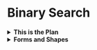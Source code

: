 # Binary Search
<details>
<summary><strong><italic>This is the Plan</italic></strong></summary>
1. It's a search Algo of the sorted element's.
2. we need to find the mid element which is (low + high)//2 Welcome to integer overflow for big values so we need to use this formulae low + (high - low)/2 to avoid overflow.
3. now we need to check if mid point value is < or > or = to our value
   1. If < then we need to move forward so low will be set as Low = Mid + 1 and High = Len(arr)-1
   2. if > then we can far ahead need to go back so we will exclude furthur search space and set Low = 0 and High = Mid -1
   3. if = then congrats Bruh so you got a jackpot saved ton of iteration return the Index and sleep it's getting late LOL.
   4. if you went to the last element and you can't find the element lol no worries just return -1.

``` Python Binary Search

def BS(arr,val,low,high):
    
    if low>high:
        return -1
        
    mid = low + (high-low)//2
    
    if arr[mid]==val:
        return mid
    
    
    if arr[mid]<val:
        return BS(arr,val,mid+1,high)
        
    else:
        return BS(arr,val,low,mid-1)
    
    
arr = [1, 3, 5, 7, 9, 11]
print(BS(arr, 7, 0, len(arr) - 1))  
print(BS(arr, 4, 0, len(arr) - 1))  

```

# 📊 Binary Search Problem Tier List with Real Examples

---

## 🟢 Basic / Easy

| Problem | Platform |
|--------|----------|
| Find element in sorted array | [LeetCode 704](https://leetcode.com/problems/binary-search/) |
| [First and Last Occurrence](https://github.com/rahulboyina21/2025_/blob/main/IMP_MISTAKES/Coding/Searching.md#you-should-make-a-mistak-only-once-and-never-again) | [LeetCode 34](https://leetcode.com/problems/find-first-and-last-position-of-element-in-sorted-array/) |
| Count of occurrences | GFG: Count Occurrences |
| Square root (floor) | [LeetCode 69](https://leetcode.com/problems/sqrtx/) |
| Search Insert Position | [LeetCode 35](https://leetcode.com/problems/search-insert-position/) |
| Is number a perfect square | [LeetCode 367](https://leetcode.com/problems/valid-perfect-square/) |

---

## 🟡 Moderate

| Problem | Platform |
|--------|----------|
| Binary Search on Answer | [LeetCode 410](https://leetcode.com/problems/split-array-largest-sum/) |
| Find peak element | [LeetCode 162](https://leetcode.com/problems/find-peak-element/) |
| Search in Rotated Array | [LeetCode 33](https://leetcode.com/problems/search-in-rotated-sorted-array/) |
| Find Rotation Count | GFG: Count Rotations |
| Smallest Missing Number | GFG: Missing Number in Sorted Array |
| Kth Element in Sorted Matrix | [LeetCode 378](https://leetcode.com/problems/kth-smallest-element-in-a-sorted-matrix/) |

---

## 🟠 Hard

| Problem | Platform |
|--------|----------|
| Allocate Minimum Pages | [GFG](https://practice.geeksforgeeks.org/problems/allocate-minimum-number-of-pages0937/1) |
| Aggressive Cows | [SPOJ AGGRCOW](https://www.spoj.com/problems/AGGRCOW/) |
| Painter's Partition Problem | [GFG](https://practice.geeksforgeeks.org/problems/allocate-minimum-number-of-pages0937/1) |
| Minimize Max Distance to Gas Station | [LeetCode 774](https://leetcode.com/problems/minimize-max-distance-to-gas-station/) |
| Capacity to Ship Packages in D Days | [LeetCode 1011](https://leetcode.com/problems/capacity-to-ship-packages-within-d-days/) |
| Minimize Largest Sum (Split Array) | [LeetCode 410](https://leetcode.com/problems/split-array-largest-sum/) |

---

## 🔴 Very Hard

| Problem | Platform |
|--------|----------|
| Median of Two Sorted Arrays | [LeetCode 4](https://leetcode.com/problems/median-of-two-sorted-arrays/) |
| Max Product Subarrays (with tricks) | Hybrid BS + 2 Pointer |
| Subarrays With Product Less Than K | [LeetCode 713](https://leetcode.com/problems/subarray-product-less-than-k/) |
| Infinite Sorted Array | GFG: Search in infinite array

---

## 🟣 God Tier

| Problem | Platform |
|--------|----------|
| Parametric Search with Functions | CF + AtCoder hard problems |
| Monotonic Function Search | CF + Hard LeetCode |
| Bitonic Array Search | GFG + Custom Practice |

---

## 🧠 CP-Level Binary Search

| Problem | Platform |
|--------|----------|
| Weighted Job Scheduling | [LeetCode 1235](https://leetcode.com/problems/maximum-profit-in-job-scheduling/) |
| Coordinate Compression + BS | Codeforces 1660E |
| Binary Search + Segment Tree | CF Edu 2B, 2D |
| K-Median Optimization | AtCoder hard problems |

---

## 📘 Just Theory

| Topic | Note |
|-------|------|
| Binary Search Tree ≠ Binary Search | Tree traversal is not binary search |
| Ternary Search | Rarely used, but works on unimodal functions |
| Logarithmic Time Intuition | Interview explanation purpose only |

---

## 🗑️ Not Worth (Impractical)

| Situation | Why Not |
|-----------|---------|
| BS on Unsorted Arrays | Makes no sense |
| BS on Random Functions with No Monotonicity | Doesn't converge |
| Nested BS Without Constraints | Can be too slow |

---

## ✅ Tip to Remember:

> Use Binary Search when:
> - Input is **sorted** or **can be searched using monotonic logic**
> - You’re asked to **minimize/maximize something**
> - It feels like the answer lies between a **range** — try **Binary Search on answer**
</details>
<details>
   <summary><strong>Forms and Shapes</strong></summary>
   #💀 Binary Search in Disguise – The Many Forms of BS

Binary Search isn't just a "find the number" technique — it's a shape-shifter that keeps changing outfits across problems. Here's a list of how BS shows up in twisted ways and how to think about each.

---

| 🎭 Version                | Description                                                                 |
|--------------------------|-----------------------------------------------------------------------------|
| **Classic BS**           | Find exact number in a sorted array. Basic and clean. ✅                    |
| **First Occurrence**     | After finding the match, keep moving **left** to get the first position.   |
| **Last Occurrence**      | After finding the match, keep moving **right** to get the last position.   |
| **Insert Position**      | If target not found, return the index where it should be inserted.         |
| **Rotated Sorted Array** | Find element in a rotated array — mid logic depends on sorted halves. 😵    |
| **Peak Element**         | Use slope (`nums[mid] < nums[mid+1]`) to climb to a peak. 🧗                |
| **Mountain Array**       | First binary search to find peak, then search left/right for target.       |
| **Min in Rotated Array** | Compare `nums[mid]` with `nums[end]` to decide direction.                  |
| **Search in 2D Matrix**  | Treat matrix as 1D or do row-col wise BS.                                  |
| **Search in Infinite Array** | Expand range exponentially, then apply BS.                           |
| **Find K-th Element**    | Combine BS with logic to count elements <= mid from multiple arrays.       |
| **Count of Target**      | Find first and last occurrence → count = last - first + 1.                 |

---

## 🧠 How to Think About Any BS Problem

1. Can I divide the array into two halves meaningfully?
2. What condition lets me throw away one half?
3. Do I return immediately or explore further?

---

> **BS ain't just a function — it's a damn martial art. 🥋**  
> Learn the forms. Spot the pattern. Control the chaos.


### Addon's 01 


Here you go, bruh — the **God-Tier Binary Search Guide** in pure Markdown format, ready to copy and paste:

---

```md
# 🧠 Binary Search – God Tier Mastery Guide

Welcome to the **final form** of Binary Search mastery. This document takes you from standard patterns to deep, rarely-discussed tricks used in high-level CP, Leetcode hards, and interviews.

---

## 🔁 Core Binary Search Template

```python
low, high = 0, len(nums) - 1
while low <= high:
    mid = (low + high) // 2
    if condition(mid):
        high = mid - 1
    else:
        low = mid + 1
```

---

## 🧰 Must-Know Patterns & Variants

| 🎭 Pattern                   | What It Does                                                        |
|-----------------------------|----------------------------------------------------------------------|
| **Classic Search**          | Search for exact element in sorted array                            |
| **Lower Bound**             | First index `>= target` (insert position)                           |
| **Upper Bound**             | First index `> target`                                              |
| **First/Last Occurrence**   | Modify condition to store mid & keep searching                      |
| **Binary Search on Answer** | Search in value range not array indices                             |
| **Search in Rotated Array** | Split logic based on sorted half                                    |
| **Find Peak**               | Use slope logic (`nums[mid] < nums[mid+1]`)                         |
| **Mountain Array**          | First find peak, then search left/right                             |
| **Aggressive Cows (GFG)**   | Maximize the minimum distance using binary search on answer         |
| **Koko Eating Bananas**     | Minimize speed where condition holds                                |
| **Minimum in Rotated Array**| Use comparison with `nums[end]`                                     |
| **Median of Two Arrays**    | Partition-based binary search on indexes                            |
| **Infinite Array Search**   | Expand right exponentially, then binary search                      |
| **BS in Matrix**            | Treat 2D matrix as 1D or use row + col individually                 |
| **Minimize Max (Split Array)**| Use binary search on sum bounds                                  |
| **Predicate Problems**      | Use BS to find first `True` in a `False -> True` sequence           |
| **Capacity Check Problems** | Use BS to find smallest capacity that works                         |

---

## 💡 Bonus Concepts

### 🧭 Binary Search on Functions

If a function `f(x)` is monotonic (non-increasing or non-decreasing), you can binary search on `x` to find thresholds like:
- Smallest `x` such that `f(x) >= K`
- Largest `x` such that `f(x) <= K`

---

### 🔄 BS Without Indices

Use this for problems like:
- Min days to ship packages
- Max size of smallest group
- Smallest divisor given threshold

Start with:
```python
low = 1
high = max(possible values)
```

---

## 📚 Must-Practice Problems

- Leetcode 33: Search in Rotated Sorted Array
- Leetcode 34: Find First and Last Position
- Leetcode 69: Sqrt(x)
- Leetcode 153: Min in Rotated Array
- Leetcode 162: Find Peak Element
- Leetcode 378: Kth Smallest in Matrix
- Leetcode 410: Split Array Largest Sum
- Leetcode 875: Koko Eating Bananas
- Leetcode 1011: Capacity to Ship Packages
- Leetcode 1283: Smallest Divisor

---

## 🧙 Mental Models

- “Can I make a binary decision at mid?”
- “What happens if I discard left or right half?”
- “Am I guaranteed to find an answer or should I store mid?”
- “Is my array value sorted or my condition?”

---

## ✅ Checkpoints for Bug-Free BS

- Prevent overflow: `mid = low + (high - low) // 2`
- Don't miss edge cases: `len == 1`, `mid+1`, `mid-1`
- Know whether to return `low`, `high`, or saved `ans`
- Avoid infinite loop: use `low <= high` or `low < high` with care
- Use helper `condition()` for readability

---

## 🔗 Top Resources

- [Leetcode Explore: Binary Search](https://leetcode.com/explore/learn/card/binary-search/)
- [CP Algorithms – Binary Search](https://cp-algorithms.com/)
- [Errichto's BS Patterns](https://www.youtube.com/watch?v=GU7DpgHINWQ)
- [Huahua's Leetcode Templates](https://github.com/wisdompeak/LeetCode/blob/master/Templates/Binary_Search.md)
- [Neetcode.io BS Patterns](https://neetcode.io/roadmap)

---

> **Binary Search isn't just a technique. It's a thinking tool.**  
> Master it once, and you'll cut through the hardest problems like butter 🔪🧈
```

---

Let me know if you want a version with visuals or a flowchart too, my bruh 💪
</details>
